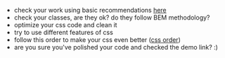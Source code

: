 - check your work using basic recommendations [here](https://github.com/mate-academy/layout_search-bar-airbnb/blob/master/checklist.md)
- check your classes, are they ok? do they follow BEM methodology?
- optimize your css code and clean it
- try to use different features of css
- follow this order to make your css even better ([css order](https://codeguide.academy/html-css.html#css-order))
- are you sure you've polished your code and checked the demo link? :)
